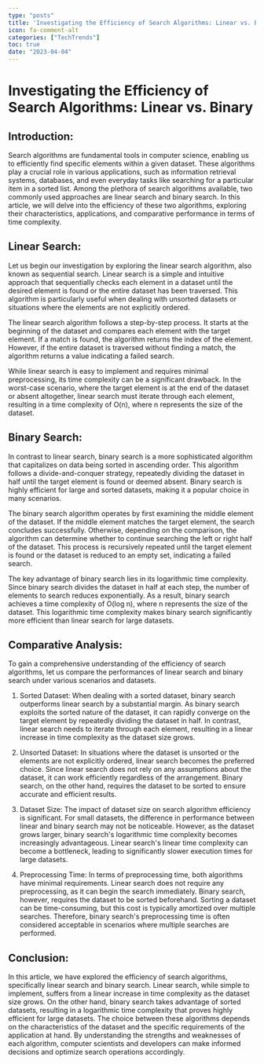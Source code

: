 ```yaml
---
type: "posts"
title: 'Investigating the Efficiency of Search Algorithms: Linear vs. Binary'
icon: fa-comment-alt
categories: ["TechTrends"]
toc: true
date: "2023-04-04"
---
```




# Investigating the Efficiency of Search Algorithms: Linear vs. Binary

## Introduction:
Search algorithms are fundamental tools in computer science, enabling us to efficiently find specific elements within a given dataset. These algorithms play a crucial role in various applications, such as information retrieval systems, databases, and even everyday tasks like searching for a particular item in a sorted list. Among the plethora of search algorithms available, two commonly used approaches are linear search and binary search. In this article, we will delve into the efficiency of these two algorithms, exploring their characteristics, applications, and comparative performance in terms of time complexity.

## Linear Search:
Let us begin our investigation by exploring the linear search algorithm, also known as sequential search. Linear search is a simple and intuitive approach that sequentially checks each element in a dataset until the desired element is found or the entire dataset has been traversed. This algorithm is particularly useful when dealing with unsorted datasets or situations where the elements are not explicitly ordered.

The linear search algorithm follows a step-by-step process. It starts at the beginning of the dataset and compares each element with the target element. If a match is found, the algorithm returns the index of the element. However, if the entire dataset is traversed without finding a match, the algorithm returns a value indicating a failed search.

While linear search is easy to implement and requires minimal preprocessing, its time complexity can be a significant drawback. In the worst-case scenario, where the target element is at the end of the dataset or absent altogether, linear search must iterate through each element, resulting in a time complexity of O(n), where n represents the size of the dataset.

## Binary Search:
In contrast to linear search, binary search is a more sophisticated algorithm that capitalizes on data being sorted in ascending order. This algorithm follows a divide-and-conquer strategy, repeatedly dividing the dataset in half until the target element is found or deemed absent. Binary search is highly efficient for large and sorted datasets, making it a popular choice in many scenarios.

The binary search algorithm operates by first examining the middle element of the dataset. If the middle element matches the target element, the search concludes successfully. Otherwise, depending on the comparison, the algorithm can determine whether to continue searching the left or right half of the dataset. This process is recursively repeated until the target element is found or the dataset is reduced to an empty set, indicating a failed search.

The key advantage of binary search lies in its logarithmic time complexity. Since binary search divides the dataset in half at each step, the number of elements to search reduces exponentially. As a result, binary search achieves a time complexity of O(log n), where n represents the size of the dataset. This logarithmic time complexity makes binary search significantly more efficient than linear search for large datasets.

## Comparative Analysis:
To gain a comprehensive understanding of the efficiency of search algorithms, let us compare the performances of linear search and binary search under various scenarios and datasets.

1. Sorted Dataset:
When dealing with a sorted dataset, binary search outperforms linear search by a substantial margin. As binary search exploits the sorted nature of the dataset, it can rapidly converge on the target element by repeatedly dividing the dataset in half. In contrast, linear search needs to iterate through each element, resulting in a linear increase in time complexity as the dataset size grows.

2. Unsorted Dataset:
In situations where the dataset is unsorted or the elements are not explicitly ordered, linear search becomes the preferred choice. Since linear search does not rely on any assumptions about the dataset, it can work efficiently regardless of the arrangement. Binary search, on the other hand, requires the dataset to be sorted to ensure accurate and efficient results.

3. Dataset Size:
The impact of dataset size on search algorithm efficiency is significant. For small datasets, the difference in performance between linear and binary search may not be noticeable. However, as the dataset grows larger, binary search's logarithmic time complexity becomes increasingly advantageous. Linear search's linear time complexity can become a bottleneck, leading to significantly slower execution times for large datasets.

4. Preprocessing Time:
In terms of preprocessing time, both algorithms have minimal requirements. Linear search does not require any preprocessing, as it can begin the search immediately. Binary search, however, requires the dataset to be sorted beforehand. Sorting a dataset can be time-consuming, but this cost is typically amortized over multiple searches. Therefore, binary search's preprocessing time is often considered acceptable in scenarios where multiple searches are performed.

## Conclusion:
In this article, we have explored the efficiency of search algorithms, specifically linear search and binary search. Linear search, while simple to implement, suffers from a linear increase in time complexity as the dataset size grows. On the other hand, binary search takes advantage of sorted datasets, resulting in a logarithmic time complexity that proves highly efficient for large datasets. The choice between these algorithms depends on the characteristics of the dataset and the specific requirements of the application at hand. By understanding the strengths and weaknesses of each algorithm, computer scientists and developers can make informed decisions and optimize search operations accordingly.